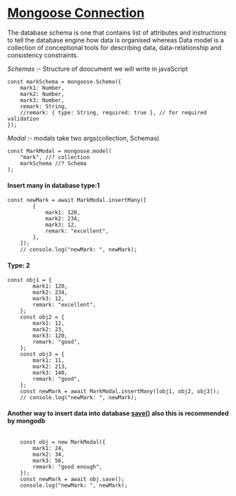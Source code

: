 # [Mongoose Connection]("https://mongoosejs.com/docs/index.html")

The database schema is one that contains list of attributes and instructions to tell the database engine how data is organised whereas Data model is a collection of conceptional tools for describing data, data-relationship and consistency constraints.

*Schemas* :- Structure of doocument we will write in javaScript 
```
const markSchema = mongoose.Schema({
	mark1: Number,
	mark2: Number,
	mark3: Number,
	remark: String,
    //remark: { type: String, required: true }, // for required validation
});

```

*Modal* :- modals take two args(collection, Schemas)

```
const MarkModal = mongoose.model(
	"mark", //? collection
	markSchema //? Schema
);
```

#### Insert many in database  type:1
```
const newMark = await MarkModal.insertMany([
		{
			mark1: 120,
			mark2: 234,
			mark3: 12,
			remark: "excellent",
		},
	]);
	// console.log("newMark: ", newMark);

```
#### Type: 2
```
const obj1 = {
		mark1: 120,
		mark2: 234,
		mark3: 12,
		remark: "excellent",
	};
	const obj2 = {
		mark1: 12,
		mark2: 23,
		mark3: 120,
		remark: "good",
	};
	const obj3 = {
		mark1: 11,
		mark2: 213,
		mark3: 140,
		remark: "good",
	};
	const newMark = await MarkModal.insertMany([obj1, obj2, obj3]);
	// console.log("newMark: ", newMark);
```

#### Another way to insert data into database [save()]() also this is recommended by mongodb

```

	const obj = new MarkModal({
		mark1: 24,
		mark2: 34,
		mark3: 56,
		remark: "good enough",
	});
	const newMark = await obj.save();
	console.log("newMark: ", newMark);
```